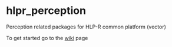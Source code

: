 # hlpr\_perception
Perception related packages for HLP-R common platform (vector)

To get started go to the [wiki](https://github.com/HLP-R/hlpr_perception/wiki) page

